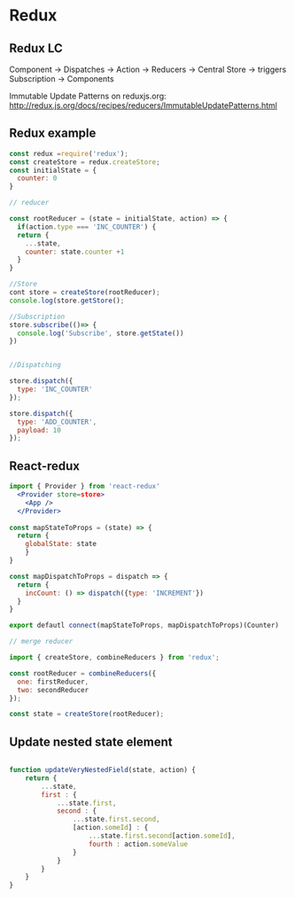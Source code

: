 # Redux

## Redux LC

Component -> Dispatches -> Action -> Reducers -> Central Store -> triggers Subscription -> Components

Immutable Update Patterns on reduxjs.org: http://redux.js.org/docs/recipes/reducers/ImmutableUpdatePatterns.html


## Redux example

```jsx harmony
const redux =require('redux');
const createStore = redux.createStore;
const initialState = {
  counter: 0
}

// reducer

const rootReducer = (state = initialState, action) => {
  if(action.type === 'INC_COUNTER') {
  return {
    ...state,
    counter: state.counter +1
  }
}

//Store
cont store = createStore(rootReducer);
console.log(store.getStore();

//Subscription
store.subscribe(()=> {
  console.log('Subscribe', store.getState())
})


//Dispatching

store.dispatch({
  type: 'INC_COUNTER'
});

store.dispatch({
  type: 'ADD_COUNTER',
  payload: 10
});


```

## React-redux 

```jsx harmony
import { Provider } from 'react-redux'
  <Provider store=store>
    <App />
  </Provider>
  
const mapStateToProps = (state) => {
  return {
    globalState: state
    }
}

const mapDispatchToProps = dispatch => {
  return {
    incCount: () => dispatch({type: 'INCREMENT'})
  }
}

export defautl connect(mapStateToProps, mapDispatchToProps)(Counter)

// merge reducer

import { createStore, combineReducers } from 'redux';

const rootReducer = combineReducers({
  one: firstReducer,
  two: secondReducer
});

const state = createStore(rootReducer);

```
## Update nested state element
```jsx harmony

function updateVeryNestedField(state, action) {
    return {
        ...state,
        first : {
            ...state.first,
            second : {
                ...state.first.second,
                [action.someId] : {
                    ...state.first.second[action.someId],
                    fourth : action.someValue
                }
            }
        }
    }
}

